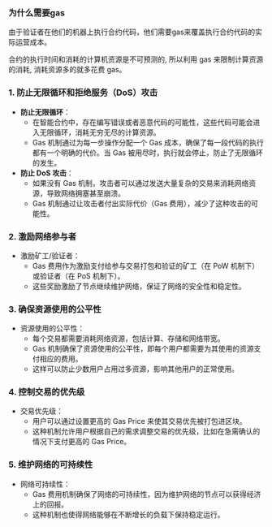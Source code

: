 ### 为什么需要gas

由于验证者在他们的机器上执行合约代码，他们需要gas来覆盖执行合约代码的实际运营成本。

合约的执行时间和消耗的计算机资源是不可预测的, 所以利用 gas 来限制计算资源的消耗, 消耗资源多的就多花费 gas。

### 1. 防止无限循环和拒绝服务（DoS）攻击

- **防止无限循环**：
    - 在智能合约中，存在编写错误或者恶意代码的可能性，这些代码可能会进入无限循环，消耗无穷无尽的计算资源。
    - Gas 机制通过为每一步操作分配一个 Gas 成本，确保了每一段代码的执行都有一个明确的代价。当 Gas 被用尽时，执行就会停止，防止了无限循环的发生。
- **防止 DoS 攻击**：
    - 如果没有 Gas 机制，攻击者可以通过发送大量复杂的交易来消耗网络资源，导致网络拥塞甚至崩溃。
    - Gas 机制通过让攻击者付出实际代价（Gas 费用），减少了这种攻击的可能性。

### 2. 激励网络参与者

- 激励矿工/验证者：
    - Gas 费用作为激励支付给参与交易打包和验证的矿工（在 PoW 机制下）或验证者（在 PoS 机制下）。
    - 这些奖励激励了节点继续维护网络，保证了网络的安全性和稳定性。

### 3. 确保资源使用的公平性

- 资源使用的公平性：
    - 每个交易都需要消耗网络资源，包括计算、存储和网络带宽。
    - Gas 机制确保了资源使用的公平性，即每个用户都需要为其使用的资源支付相应的费用。
    - 这样可以防止少数用户占用过多资源，影响其他用户的正常使用。

### 4. 控制交易的优先级

- 交易优先级：
    - 用户可以通过设置更高的 Gas Price 来使其交易优先被打包进区块。
    - 这种机制允许用户根据自己的需求调整交易的优先级，比如在急需确认的情况下支付更高的 Gas Price。

### 5. 维护网络的可持续性

- 网络可持续性：
    - Gas 费用机制确保了网络的可持续性，因为维护网络的节点可以获得经济上的回报。
    - 这种机制也使得网络能够在不断增长的负载下保持稳定运行。